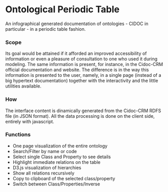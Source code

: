 # Ontological Periodic Table
An infographical generated documentation of ontologies - CIDOC in particular - in a periodic table fashion.

### Scope

Its goal would be attained if it afforded an improved accessibility of information or even a pleasure of consultation to one who used it during modeling.
The same information is present, for instance, in the Cidoc-CRM official documentation and website.
The difference is in the way this information is presented to the user, namely, in a single page (instead of a big hypertext documentation) together with the interactivity and the little utilities available.

### How

The interface content is dinamically generated from the Cidoc-CRM RDFS file (in JSON format).
All the data processing is done on the client side, entirely with javascript.

### Functions

* One page visualization of the entire ontology
* Search/Filter by name or code 
* Select single Class and Property to see details
* Highlight immediate relations on the table
* D3.js visualization of hierarchies
* Show all relations recursively
* Copy to clipboard of the selected class/property
* Switch between Class/Properties/Inverse
